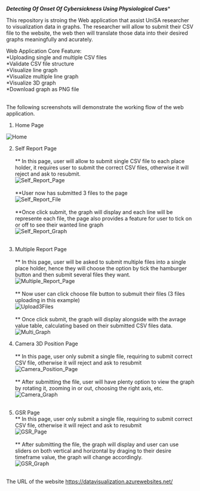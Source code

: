 *****Detecting Of Onset Of Cybersickness Using Physiological Cues******

This repository is stroing the Web application that assist UniSA researcher to visualization data in graphs.
The researcher will allow to submit their CSV file to the website, the web then will translate those data
into their desired graphs meaningfully and acurately.<br>

Web Application Core Feature:<br>
  *Uploading single and multiple CSV files <br>
  *Validate CSV file structure <br>
  *Visualize line graph <br>
  *Visualize multiple line graph <br>
  *Visualize 3D graph <br>
  *Download graph as PNG file <br>
 <br>

The following screenshots will demonstrate the working flow of the web application.

1. Home Page

![Home](https://github.com/user-attachments/assets/6d9ce97a-c280-4050-b490-811988a161e2)

2. Self Report Page <br> <br>
** In this page, user will allow to submit single CSV file to each place holder, it requires user to submit the correct CSV files, otherwise it will reject and ask to resubmit. <br>
![Self_Report_Page](https://github.com/user-attachments/assets/023a2485-1ee1-4831-800c-173e07bbad2f) <br> <br>
**User now has submitted 3 files to the page <br>
![Self_Report_File](https://github.com/user-attachments/assets/8d2c6334-1d8e-4dea-8463-91b1a6b974ca) <br> <br>
**Once click submit, the graph will display and each line will be represente each file, the page also provides a feature for user to tick on or off to see their wanted line graph <br>
![Self_Report_Graph](https://github.com/user-attachments/assets/36c280cf-5068-4e8c-834d-2a1edc20bd2a) <br> <br>

3. Multiple Report Page <br><br>
** In this page, user will be asked to submit multiple files into a single place holder, hence they will choose the option by tick the hamburger button and then submit several files they want. <br>
![Multiple_Report_Page](https://github.com/user-attachments/assets/9d293ca5-54d6-44e6-baa0-62df8e5b9c12)<br> <br>
** Now user can click choose file button to submuit their files (3 files uploading in this example)<br>
![Upload3Files](https://github.com/user-attachments/assets/6b8442ac-b190-41c1-af61-167f53eaebb7) <br> <br>
** Once click submit, the graph will display alongside with the avrage value table, calculating based on their submitted CSV files data.
![Multi_Graph](https://github.com/user-attachments/assets/1b48478e-0773-4b9d-bac0-1606bf146a9b)

4. Camera 3D Position Page <br><br>
** In this page, user only submit a single file, requiring to submit correct CSV file, otherwise it will reject and ask to resubmit <br>
![Camera_Position_Page](https://github.com/user-attachments/assets/9292ff24-48ab-44d3-8caf-1f4106a3f258)<br> <br>
** After submitting the file, user will have plenty option to view the graph by rotating it, zooming in or out, choosing the right axis, etc.
![Camera_Graph](https://github.com/user-attachments/assets/fb2bb624-7371-4bb7-9bf9-771d7ba1a6df)<br> <br>

5. GSR Page <br>
** In this page, user only submit a single file, requiring to submit correct CSV file, otherwise it will reject and ask to resubmit <br>
![GSR_Page](https://github.com/user-attachments/assets/a28da1d6-3744-4cef-811d-ec63338501db)<br> <br>
** After submitting the file, the graph will display and user can use sliders on both vertical and horizontal by draging to their desire timeframe value, the graph will change accordingly.<br> 
![GSR_Graph](https://github.com/user-attachments/assets/9370657d-f649-465a-9d73-2e10286a1fc3)<br> <br>



 The URL of the website https://datavisualization.azurewebsites.net/ 
